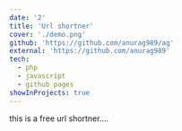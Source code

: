 ```yaml
---
date: '2'
title: 'Url shortner'
cover: './demo.png'
github: 'https://github.com/anurag989/ag'
external: 'https://github.com/anurag989'
tech:
  - php
  - javascript 
  - github pages
showInProjects: true
---
```


this is a free url shortner....
